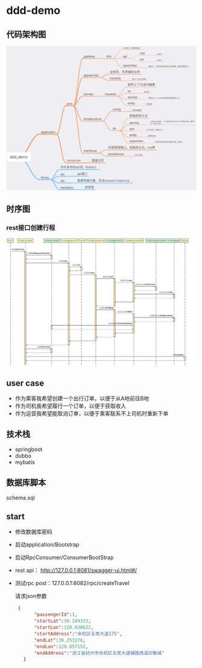 # ddd-demo
## 代码架构图
![image](doc/image/ddd_demo.png)

## 时序图
### rest接口创建行程
![image](doc/image/rest_create_travel.png)


## user case
- 作为乘客我希望创建一个出行订单，以便于从A地前往B地
- 作为司机我希望履行一个订单，以便于获取收入
- 作为运营我希望能取消订单，以便于乘客联系不上司机时重新下单

## 技术栈
- springboot
- dubbo
- mybatis

## 数据库脚本
schema.sql

## start
- 修改数据库密码
- 启动application/Bootstrap
- 启动RpcConsumer/ConsumerBootStrap
- rest api： http://127.0.0.1:8081/swagger-ui.html#/
- 测试rpc post：127.0.0.1:8082/rpc/createTravel
   
   请求json参数
   ```json
    {
          "passengerId":1,
          "startLat":30.249333,
          "startLon":120.038622,
          "startAddress":"余杭区五常大道175",
          "endLat":30.253276,
          "endLon":120.057152,
          "endAddress":"浙江省杭州市余杭区五常大道辅路西溪印象城"
      }
  ```
   